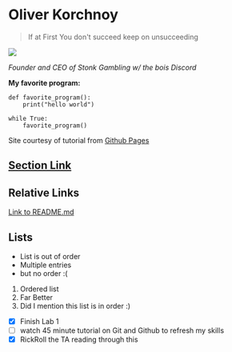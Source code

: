 # Oliver Korchnoy

> If at First You don't succeed keep on unsucceeding

![](http://si.wsj.net/public/resources/images/MI-AW459_MUNGER_DV_20090430225919.jpg)

_Founder and CEO of Stonk Gambling w/ the bois Discord_

**My favorite program:**

```
def favorite_program():
    print("hello world")

while True:
    favorite_program()
```

Site courtesy of tutorial from [Github Pages](https://docs.github.com/en/github/writing-on-github/getting-started-with-writing-and-formatting-on-github/basic-writing-and-formatting-syntax)

## [Section Link](https://www.youtube.com/watch?v=dQw4w9WgXcQ)

## Relative Links

[Link to README.md](/README.md)

## Lists

- List is out of order
- Multiple entries
- but no order :(

1. Ordered list
2. Far Better
3. Did I mention this list is in order :)

- [x] Finish Lab 1
- [ ] watch 45 minute tutorial on Git and Github to refresh my skills
- [x] RickRoll the TA reading through this
